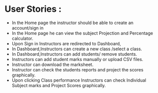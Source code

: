 # User Stories :

* In the Home page the instructor should be able to create an account/sign in
* In the Home page he can view the subject Projection and Percentage calculator.
* Upon Sign in Instructors are redirected to Dashboard,
* In Dashboard,Instructors can create a new class /select a class.
* In Dashboard,Instructors can add students/ remove students.
* Instructors can add student marks manually or upload CSV files.
* Instructor can download the marksheet.
* Instructor can check the students reports and project the scores graphically.
* Upon clicking Class performance Instructors can check Individual Subject marks and Project Scores graphically.
